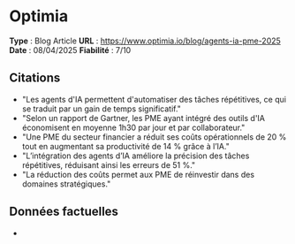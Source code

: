 # Optimia

**Type** : Blog Article
**URL** : https://www.optimia.io/blog/agents-ia-pme-2025
**Date** : 08/04/2025
**Fiabilité** : 7/10

## Citations

* "Les agents d'IA permettent d'automatiser des tâches répétitives, ce qui se traduit par un gain de temps significatif."
* "Selon un rapport de Gartner, les PME ayant intégré des outils d'IA économisent en moyenne 1h30 par jour et par collaborateur."
* "Une PME du secteur financier a réduit ses coûts opérationnels de 20 % tout en augmentant sa productivité de 14 % grâce à l’IA."
* "L’intégration des agents d’IA améliore la précision des tâches répétitives, réduisant ainsi les erreurs de 51 %."
* "La réduction des coûts permet aux PME de réinvestir dans des domaines stratégiques."

## Données factuelles

- 
